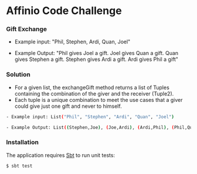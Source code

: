 # Affinio Code Challenge

### Gift Exchange
- Example input: "Phil, Stephen, Ardi, Quan, Joel"

- Example Output: "Phil gives Joel a gift. Joel gives Quan a gift. Quan gives Stephen a gift. Stephen gives Ardi a gift. Ardi gives Phil a gift"

### Solution
- For a given list, the exchangeGift method returns a list of Tuples containing the combination of the giver and the receiver (Tuple2).
- Each tuple is a unique combination to meet the use cases that a giver could give just one gift and never to himself.

```sh
- Example input: List("Phil", "Stephen", "Ardi", "Quan", "Joel")

- Example Output: List((Stephen,Joe), (Joe,Ardi), (Ardi,Phil), (Phil,Quan), (Quan,Stephen))

```

### Installation
The application requires [Sbt](https://www.scala-sbt.org/download.html) to run unit tests:

```sh
$ sbt test
```



